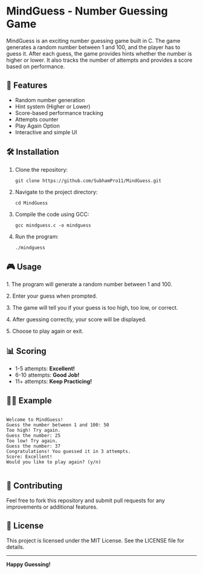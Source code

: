 
</head>
<body>
  <h1>MindGuess - Number Guessing Game</h1>
  <p>MindGuess is an exciting number guessing game built in C. The game generates a random number between 1 and 100, and the player has to guess it. After each guess, the game provides hints whether the number is higher or lower. It also tracks the number of attempts and provides a score based on performance.</p>

  <h2>🚀 Features</h2>
  <ul>
    <li>Random number generation</li>
    <li>Hint system (Higher or Lower)</li>
    <li>Score-based performance tracking</li>
    <li>Attempts counter</li>
    <li>Play Again Option</li>
    <li>Interactive and simple UI</li>
  </ul>

  <h2>🛠 Installation</h2>
  <ol>
    <li>Clone the repository:
      <pre><code>git clone https://github.com/SubhamPro11/MindGuess.git</code></pre>
    </li>
    <li>Navigate to the project directory:
      <pre><code>cd MindGuess</code></pre>
    </li>
    <li>Compile the code using GCC:
      <pre><code>gcc mindguess.c -o mindguess</code></pre>
    </li>
    <li>Run the program:
      <pre><code>./mindguess</code></pre>
    </li>
  </ol>

  <h2>🎮 Usage</h2>
  <p>1. The program will generate a random number between 1 and 100.</p>
  <p>2. Enter your guess when prompted.</p>
  <p>3. The game will tell you if your guess is too high, too low, or correct.</p>
  <p>4. After guessing correctly, your score will be displayed.</p>
  <p>5. Choose to play again or exit.</p>

  <h2>📊 Scoring</h2>
  <ul>
    <li>1-5 attempts: <b>Excellent!</b></li>
    <li>6-10 attempts: <b>Good Job!</b></li>
    <li>11+ attempts: <b>Keep Practicing!</b></li>
  </ul>

  <h2>🧑‍💻 Example</h2>
  <pre><code>
Welcome to MindGuess!
Guess the number between 1 and 100: 50
Too high! Try again.
Guess the number: 25
Too low! Try again.
Guess the number: 37
Congratulations! You guessed it in 3 attempts.
Score: Excellent!
Would you like to play again? (y/n)
  </code></pre>

  <h2>🤝 Contributing</h2>
  <p>Feel free to fork this repository and submit pull requests for any improvements or additional features.</p>

  <h2>📜 License</h2>
  <p>This project is licensed under the MIT License. See the LICENSE file for details.</p>

  <hr />
  <p><strong>Happy Guessing!</strong></p>
</body>
</html>

